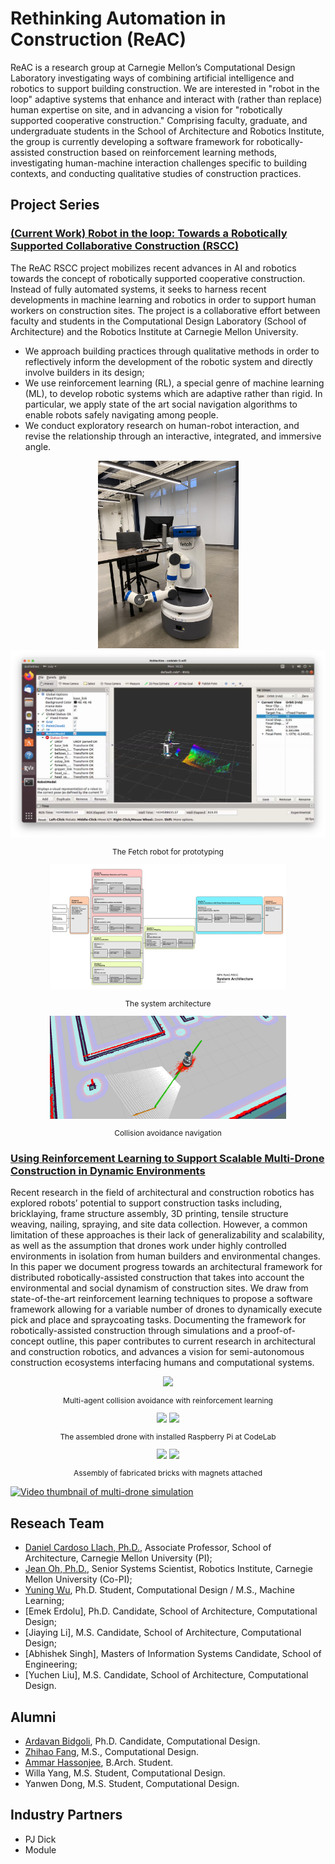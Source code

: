 # Rethinking Automation in Construction (ReAC)

ReAC is a research group at Carnegie Mellon’s Computational Design Laboratory investigating ways of combining artificial intelligence and robotics to support building construction. We are interested in "robot in the loop" adaptive systems that enhance and interact with (rather than replace) human expertise on site, and in advancing a vision for "robotically supported cooperative construction." Comprising faculty, graduate, and undergraduate students in the School of Architecture and Robotics Institute, the group is currently developing a software framework for robotically-assisted construction based on reinforcement learning methods, investigating human-machine interaction challenges specific to building contexts, and conducting qualitative studies of construction practices. 

## Project Series

### [(Current Work) Robot in the loop: Towards a Robotically Supported Collaborative Construction (RSCC)](page/rscc.md)

The ReAC RSCC project mobilizes recent advances in AI and robotics towards the concept of robotically supported cooperative construction. Instead of fully automated systems, it seeks to harness recent developments in machine learning and robotics in order to support human workers on construction sites. The project is a collaborative effort between faculty and students in the Computational Design Laboratory (School of Architecture) and the Robotics Institute at Carnegie Mellon University.

* We approach building practices through qualitative methods in order to reflectively inform the development of the robotic system and directly involve builders in its design;
* We use reinforcement learning (RL), a special genre of machine learning (ML), to develop robotic systems which are adaptive rather than rigid. In particular, we apply state of the art social navigation algorithms to enable robots safely navigating among people.
* We conduct exploratory research on human-robot interaction, and revise the relationship through an interactive, integrated, and immersive angle.

<div align="center">
    <img height=300px    src="./media/rscc/robot.jpg">
    <img height=300px    src="./media/rscc/robot2.png">
    <p style="font-size:12px"> The Fetch robot for prototyping </p>
</div>

<div align="center">
    <img width="75%"    src="./media/rscc/architecture.png">
    <p style="font-size:12px"> The system architecture </p>
</div>

<div align="center">
    <img width="75%"    src="./media/rscc/navigation.png">
    <p style="font-size:12px"> Collision avoidance navigation </p>
</div>



### [Using Reinforcement Learning to Support Scalable Multi-Drone Construction in Dynamic Environments](page/drone.md)

Recent research in the field of architectural and construction robotics has explored robots’ potential to support construction tasks including, bricklaying, frame structure assembly, 3D printing, tensile structure weaving, nailing, spraying, and site data collection. However, a common limitation of these approaches is their lack of generalizability and scalability, as well as the assumption that drones work under highly controlled environments in isolation from human builders and environmental changes. In this paper we document progress towards an architectural framework for distributed robotically-assisted construction that takes into account the environmental and social dynamism of construction sites. We draw from state-of-the-art reinforcement learning techniques to propose a software framework allowing for a variable number of drones to dynamically execute pick and place and spraycoating tasks. Documenting the framework for robotically-assisted construction through simulations and a proof-of-concept outline, this paper contributes to current research in architectural and construction robotics, and advances a vision for semi-autonomous construction ecosystems interfacing humans and computational systems.

<div align="center">
    <img width="50%"    src="./media/evaluation_20.gif">
    <p style="font-size:12px"> Multi-agent collision avoidance with reinforcement learning </p>
</div>

<div align="center">
    <img height=150px    src="./media/IMG_7156.jpg">
    <img height=150px    src="./media/update.jpg">
    <p style="font-size:12px"> The assembled drone with installed Raspberry Pi at CodeLab </p>
</div> 

<div  align="center">   
  <img height=150px    src="./media/b&w1.gif">
  <img height=150px    src="./media/b&w2.gif">
  <p style="font-size:12px"> Assembly of fabricated bricks with magnets attached </p>
</div>

<!-- <div align="center">
<iframe width="560" height="315" src="https://www.youtube.com/embed/oe1T1j5nVqM" title="YouTube video player" frameborder="0" allow="accelerometer; autoplay; clipboard-write; encrypted-media; gyroscope; picture-in-picture" allowfullscreen></iframe>
</div> -->

[![Video thumbnail of multi-drone simulation](https://img.youtube.com/vi/oe1T1j5nVqM/0.jpg)](https://youtu.be/oe1T1j5nVqM)



## Reseach Team

* [Daniel Cardoso Llach, Ph.D.](http://dcardo.com), Associate Professor, School of Architecture, Carnegie Mellon University (PI);
* [Jean Oh, Ph.D.](https://www.cs.cmu.edu/~./jeanoh/), Senior Systems Scientist, Robotics Institute, Carnegie Mellon University (Co-PI);
* [Yuning Wu](https://ice-5.github.io), Ph.D. Student, Computational Design / M.S., Machine Learning;
* [Emek Erdolu], Ph.D. Candidate, School of Architecture, Computational Design;
* [Jiaying Li], M.S. Candidate, School of Architecture, Computational Design;
* [Abhishek Singh], Masters of Information Systems Candidate, School of Engineering;
* [Yuchen Liu], M.S. Candidate, School of Architecture, Computational Design. 


## Alumni

* [Ardavan Bidgoli](https://www.ardavan.io/), Ph.D. Candidate, Computational Design. 
* [Zhihao Fang](https://github.com/SakuraiSatoru), M.S., Computational Design.
* [Ammar Hassonjee](https://github.com/ahassonj), B.Arch. Student.
* Willa Yang, M.S. Student, Computational Design.
* Yanwen Dong, M.S. Student, Computational Design.

## Industry Partners

* PJ Dick
* Module 




